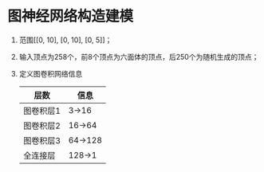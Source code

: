 # 图神经网络构造建模

1. 范围[[0, 10], [0, 10], [0, 5]]；

2. 输入顶点为258个，前8个顶点为六面体的顶点，后250个为随机生成的顶点；


3. 定义图卷积网络信息

   | 层数      | 信息    |
   | --------- | ------- |
   | 图卷积层1 | 3->16   |
   | 图卷积层2 | 16->64  |
   | 图卷积层3 | 64->128 |
   | 全连接层  | 128->1  |